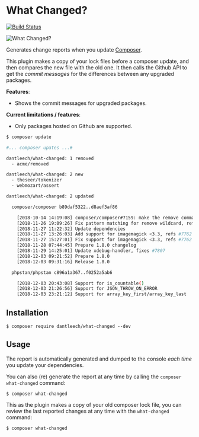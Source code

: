 What Changed?
=============

[![Build Status](https://travis-ci.org/dantleech/what-changed.svg?branch=master)](https://travis-ci.org/dantleech/what-changed)

![What Changed?](https://user-images.githubusercontent.com/530801/49700600-d3d10a00-fbd8-11e8-8235-cf3dbb026f32.png)

Generates change reports when you update [Composer](https://getcomposer.org).

This plugin makes a copy of your lock files before a composer update, and then
compares the new file with the old one. It then calls the Github API to get
the _commit messages_ for the differences between any upgraded packages.

**Features**:

- Shows the commit messages for upgraded packages.

**Current limitations / features**:

- Only packages hosted on Github are supported.

```bash
$ composer update

#... composer upates ...#

dantleech/what-changed: 1 removed
  - acme/removed

dantleech/what-changed: 2 new
  - theseer/tokenizer
  - webmozart/assert

dantleech/what-changed: 2 updated

  composer/composer b89daf5322..d8aef3af86

    [2018-10-14 14:19:08] composer/composer#7159: make the remove command to a regex lookup on package name  - if you have multiple vendor modules installed you should be able to do composer remove vendor/*...
    [2018-11-26 19:09:26] Fix pattern matching for remove wildcard, refs #7715
    [2018-11-27 11:22:32] Update dependencies
    [2018-11-27 13:26:03] Add support for imagemagick <3.3, refs #7762
    [2018-11-27 15:27:01] Fix support for imagemagick <3.3, refs #7762
    [2018-11-28 07:44:45] Prepare 1.8.0 changelog
    [2018-11-29 14:25:01] Update xdebug-handler, fixes #7807
    [2018-12-03 09:21:52] Prepare 1.8.0
    [2018-12-03 09:31:16] Release 1.8.0

  phpstan/phpstan c896a1a367..f0252a5ab6

    [2018-12-03 20:43:08] Support for is_countable()
    [2018-12-03 21:26:56] Support for JSON_THROW_ON_ERROR
    [2018-12-03 23:21:12] Support for array_key_first/array_key_last
```

Installation
------------

```
$ composer require dantleech/what-changed --dev
```

Usage
-----

The report is automatically generated and dumped to the console _each time_ you update your dependencies.

You can also (re) generate the report at any time by calling the `composer what-changed` command:

```
$ composer what-changed
```

This as the plugin makes a copy of your old composer lock file, you can review
the last reported changes at any time with the `what-changed` command:

```
$ composer what-changed
```
